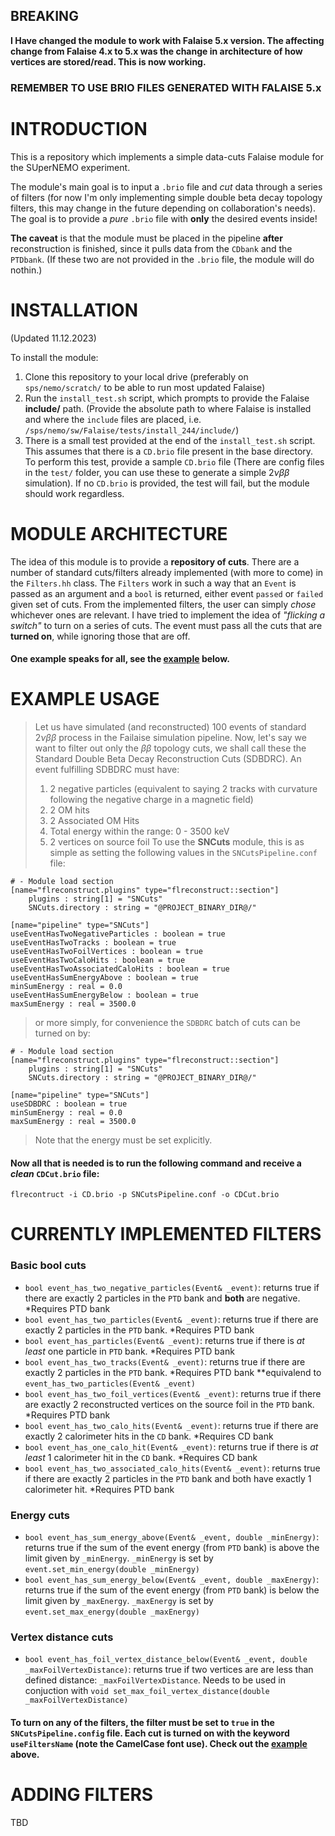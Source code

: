## BREAKING

**I Have changed the module to work with Falaise 5.x version. The affecting change from Falaise 4.x to 5.x was the change in architecture of how vertices are stored/read. This is now working.**

### REMEMBER TO USE BRIO FILES GENERATED WITH FALAISE 5.x

# INTRODUCTION

This is a repository which implements a simple data-cuts Falaise module for the SUperNEMO experiment.

The module's main goal is to input a `.brio` file and *cut* data through a series of filters (for now I'm only implementing simple double beta decay topology filters, this may change in the future depending on collaboration's needs). The goal is to provide a *pure* `.brio` file with **only** the desired events inside!

**The caveat** is that the module must be placed in the pipeline **after** reconstruction is finished, since it pulls data from the `CDbank` and the `PTDbank`. (If these two are not provided in the `.brio` file, the module will do nothin.) 

**INSTALLATION**
==========
(Updated 11.12.2023)

To install the module:
1. Clone this repository to your local drive (preferably on `sps/nemo/scratch/` to be able to run most updated Falaise)
2. Run the `install_test.sh` script, which prompts to provide the Falaise **include/** path. (Provide the absolute path to where Falaise is installed and where the `include` files are placed, i.e. `/sps/nemo/sw/Falaise/tests/install_244/include/`)
3. There is a small test provided at the end of the `install_test.sh` script. This assumes that there is a `CD.brio` file present in the base directory. To perform this test, provide a sample `CD.brio` file (There are config files in the `test/` folder, you can use these to generate a simple $2\nu\beta\beta$ simulation). If no `CD.brio` is provided, the test will fail, but the module should work regardless.

**MODULE ARCHITECTURE**
===========
The idea of this module is to provide a **repository of cuts**. There are a number of standard cuts/filters already implemented (with more to come) in the `Filters.hh` class. The `Filters` work in such a way that an `Event` is passed as an argument and a `bool` is returned, either event `passed` or `failed` given set of cuts. 
From the implemented filters, the user can simply *chose* whichever ones are relevant. I have tried to implement the idea of _"flicking a switch"_ to turn on a series of cuts. The event must pass all the cuts that are **turned on**, while ignoring those that are off. 
#### One example speaks for all, see the [example](https://github.com/Shoram444/SNCuts#example-usage) below. 

**EXAMPLE USAGE**
===========
> Let us have simulated (and reconstructed) 100 events of standard $2\nu\beta\beta$ process in the Failaise simulation pipeline. Now, let's say we want to filter out only the $\beta\beta$ topology cuts, we shall call these the Standard Double Beta Decay Reconstruction Cuts (SDBDRC). An event fulfilling SDBDRC must have:
> 1. 2 negative particles (equivalent to saying 2 tracks with curvature following the negative charge in a magnetic field)
> 2. 2 OM hits
> 3. 2 Associated OM Hits
> 4. Total energy within the range: 0 - 3500 keV
> 5. 2 vertices on source foil
> To use the **SNCuts** module, this is as simple as setting the following values in the `SNCutsPipeline.conf` file:
```
# - Module load section
[name="flreconstruct.plugins" type="flreconstruct::section"]
	plugins : string[1] = "SNCuts"
	SNCuts.directory : string = "@PROJECT_BINARY_DIR@/"

[name="pipeline" type="SNCuts"]
useEventHasTwoNegativeParticles : boolean = true
useEventHasTwoTracks : boolean = true
useEventHasTwoFoilVertices : boolean = true
useEventHasTwoCaloHits : boolean = true
useEventHasTwoAssociatedCaloHits : boolean = true
useEventHasSumEnergyAbove : boolean = true
minSumEnergy : real = 0.0
useEventHasSumEnergyBelow : boolean = true
maxSumEnergy : real = 3500.0
```
> or more simply, for convenience the `SDBDRC` batch of cuts can be turned on by:
```
# - Module load section
[name="flreconstruct.plugins" type="flreconstruct::section"]
	plugins : string[1] = "SNCuts"
	SNCuts.directory : string = "@PROJECT_BINARY_DIR@/"

[name="pipeline" type="SNCuts"]
useSDBDRC : boolean = true
minSumEnergy : real = 0.0
maxSumEnergy : real = 3500.0
```
> Note that the energy must be set explicitly.

#### Now all that is needed is to run the following command and receive a _**clean**_ `CDCut.brio` file:
```
flrecontruct -i CD.brio -p SNCutsPipeline.conf -o CDCut.brio
```


**CURRENTLY IMPLEMENTED FILTERS**
===========
### Basic bool cuts
- `bool event_has_two_negative_particles(Event& _event)`: returns true if there are exactly 2 particles in the `PTD` bank and **both** are negative. *Requires PTD bank
- `bool event_has_two_particles(Event& _event)`: returns true if there are exactly 2 particles in the `PTD` bank. *Requires PTD bank
- `bool event_has_particles(Event& _event)`: returns true if there is _at least_ one particle in `PTD` bank. *Requires PTD bank
- `bool event_has_two_tracks(Event& _event)`: returns true if there are exactly 2 particles in the `PTD` bank. *Requires PTD bank **equivalend to `event_has_two_particles(Event& _event)`         
- `bool event_has_two_foil_vertices(Event& _event)`: returns true if there are exactly 2 reconstructed vertices on the source foil in the `PTD` bank. *Requires PTD bank
- `bool event_has_two_calo_hits(Event& _event)`: returns true if there are exactly 2 calorimeter hits in the `CD` bank. *Requires CD bank
- `bool event_has_one_calo_hit(Event& _event)`: returns true if there is _at least_ 1 calorimeter hit in the `CD` bank. *Requires CD bank
- `bool event_has_two_associated_calo_hits(Event& _event)`: returns true if there are exactly 2 particles in the `PTD` bank and both have exactly 1 calorimeter hit. *Requires PTD bank

### Energy cuts 
- `bool event_has_sum_energy_above(Event& _event, double _minEnergy)`: returns true if the sum of the event energy (from `PTD` bank) is above the limit given by `_minEnergy`. `_minEnergy` is set by `event.set_min_energy(double _minEnergy)`
- `bool event_has_sum_energy_below(Event& _event, double _maxEnergy)`: returns true if the sum of the event energy (from `PTD` bank) is below the limit given by `_maxEnergy`. `_maxEnergy` is set by `event.set_max_energy(double _maxEnergy)`

### Vertex distance cuts
- `bool event_has_foil_vertex_distance_below(Event& _event, double _maxFoilVertexDistance)`: returns true if two vertices are are less than defined distance: `_maxFoilVertexDistance`. Needs to be used in conjuction with `void set_max_foil_vertex_distance(double _maxFoilVertexDistance)`

#### To turn on any of the filters, the filter must be set to `true` in the `SNCutsPipeline.config` file. Each cut is turned on with the keyword `useFiltersName` (note the CamelCase font use). Check out the [example](https://github.com/Shoram444/SNCuts#example-usage) above. 

**ADDING FILTERS**
==========
TBD

